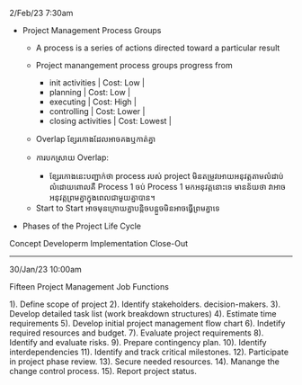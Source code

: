 2/Feb/23 7:30am

* Project Management Process Groups

    - A process is a series of actions directed toward a particular result

    + Project manangement process groups progress from 
        - init activities | Cost: Low |
        - planning | Cost: Low |
        - executing | Cost: High |
        - controlling | Cost: Lower | 
        - closing activities | Cost: Lowest |

    + Overlap ខ្សែរកោងដែលអាចគងឬកាត់គ្នា
    + ការបកស្រាយ Overlap:
        - ខ្សែរកោងនេះបញ្ជាក់ថា process របស់ project មិនតម្រូវអោយអនុវត្តតាមលំដាប់លំដោយពោលគឺ Process 1 ចប់ Process 1 មកអនុវត្តនោះទេ មានន័យថា វាអាចអនុវត្តព្រមគ្នាក្នុងពេលជាមួយគ្នាបាន។

    - Start to Start អាចមុនក្រោយគ្នាបន្តិចបន្តួចមិនអាចធ្វើព្រមគ្នាទេ

* Phases of the Project Life Cycle

Concept 
Developerm
Implementation
Close-Out

------------------------------------

30/Jan/23 10:00am

Fifteen Project Management Job Functions

1). Define scope of project
2). Identify stakeholders. decision-makers.
3). Develop detailed task list (work breakdown structures)
4). Estimate time requirements
5). Develop initial project management flow chart
6). Indetify required resources and budget.
7). Evaluate project requirements
8). Identify and evaluate risks.
9). Prepare contingency plan.
10). Identify interdependencies
11). Identify and track critical milestones.
12). Participate in project phase review.
13). Secure needed resources.
14). Manange the change control process.
15). Report project status.